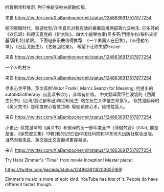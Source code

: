 听肖斯塔科维奇: 列宁格勒交响曲驱散抑郁。

来自 <https://twitter.com/XiaBamboohermit/status/1248636917517877254> 

郁闷黑暗时代，驱逐忧愁/升华喜乐对我有效的樂藥首推两部第九交响乐: 贝多芬的《欢乐颂》和德沃夏克的《新大陆》。四大小提琴协奏(贝多芬/門德尔松/柴科夫斯基/莫扎特)紧跟。 下面电影乐曲值得推荐: 《一个美国人在巴黎》，《辛德勒名单》，《日瓦戈医生》，《艺妓回忆录》。 希望不让你失望!Enjoy!

 来自 <https://twitter.com/XiaBamboohermit/status/1248636917517877254> 

 一个人的村庄

 来自 <https://twitter.com/XiaBamboohermit/status/1248636917517877254> 

寻求心灵平静，英文首推Viktor Frankl, Man's Search for Meaning, 他提出的autobibliotherapy: 自我读书诊疗，非常有价值。 中文翻译索甲仁波切的《西藏生死书》(台湾/浙江都有出)帮助知死生: 站在死亡关体悟生命意义。 徐梵澄翻译的《奥义梵书》是印度修心智慧顶峰: 瑜伽论修心术，给悟性高人。

来自 <https://twitter.com/XiaBamboohermit/status/1248636917517877254> 

小更正: 徐梵澄译的《奥义书》和他译的另一部印度圣书《薄伽梵音》(Gita), 都是至宝。《徐梵澄文集》13卷(我的记忆)由中国社科院和华东师大出版社联合出版。当然对我来说，英文版比文言翻译更容易读。

来自 <https://twitter.com/XiaBamboohermit/status/1248636917517877254> 

Try Hans Zimmer's "Time" from movie Inception! Master piece!

https://twitter.com/jiashidu/status/1248638116203655169)

Zimmer's music is more of epic kind. YouTube has lots of it. People do have different tastes though.

 